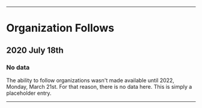 
***

# Organization Follows

## 2020 July 18th

### No data

The ability to follow organizations wasn't made available until 2022, Monday, March 21st. For that reason, there is no data here. This is simply a placeholder entry.

***
